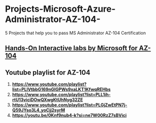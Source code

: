 # Projects-Microsoft-Azure-Administrator-AZ-104-
5 Projects that help you to pass MS Administrator AZ-104 Certification

## [Hands-On Interactive labs by Microsoft for AZ-104](https://mslabs.cloudguides.com/guides/AZ-104%20Exam%20Guide%20-%20Microsoft%20Azure%20Administrator)
## Youtube playlist for AZ-104
1. **https://www.youtube.com/playlist?list=PLlVtbbG169nGlGPWs9xaLKT1KfwqREHbs**
2. **https://www.youtube.com/playlist?list=PLL1ih-rtU13viciDOwQXwgKtUhNyg32ZE**
3. **https://www.youtube.com/playlist?list=PLGjZwEtPN7j-Q59JYso3L4_yoCjj2syrM**
4. **https://youtu.be/0Knf9nub4-k?si=ne7W00RzZ7sBVici**
